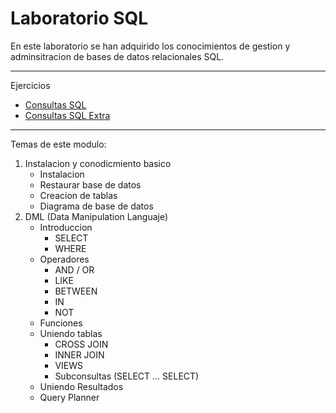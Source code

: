 # Laboratorio SQL

En este laboratorio se han adquirido los conocimientos de gestion y adminsitracion de bases de datos relacionales SQL.

---

Ejercicios
 - [Consultas SQL](https://github.com/dahurtado/LemonCode/blob/main/sql/consultas.script.sql)
 - [Consultas SQL Extra](https://github.com/dahurtado/LemonCode/blob/main/sql/consultas-extra.script.sql)

---

Temas de este modulo:
 1. Instalacion y conodicmiento basico
    - Instalacion
    - Restaurar base de datos
    - Creacion de tablas
    - Diagrama de base de datos
 2. DML (Data Manipulation Languaje)
    - Introduccion
      - SELECT
      - WHERE
    - Operadores
      - AND / OR
      - LIKE
      - BETWEEN
      - IN
      - NOT
    - Funciones
    - Uniendo tablas
      - CROSS JOIN
      - INNER JOIN
      - VIEWS
      - Subconsultas (SELECT ... SELECT)
    - Uniendo Resultados
    - Query Planner

